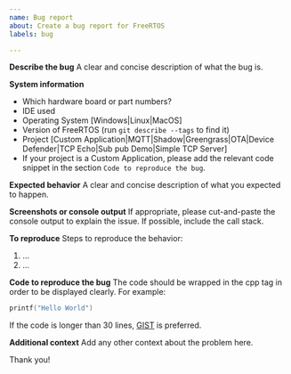 ```yaml
---
name: Bug report
about: Create a bug report for FreeRTOS
labels: bug

---
```


**Describe the bug**
A clear and concise description of what the bug is.

**System information**
- Which hardware board or part numbers?
- IDE used
- Operating System [Windows|Linux|MacOS]
- Version of FreeRTOS (run ``git describe --tags`` to find it)
- Project [Custom Application|MQTT|Shadow|Greengrass|OTA|Device Defender|TCP Echo|Sub pub Demo|Simple TCP Server]
- If your project is a Custom Application, please add the relevant code snippet in the section `Code to reproduce the bug`. 

**Expected behavior**
A clear and concise description of what you expected to happen.

**Screenshots or console output**
If appropriate, please cut-and-paste the console output to explain the issue. If possible, include the call stack. 

**To reproduce**
Steps to reproduce the behavior:

1. ...
2. ...

**Code to reproduce the bug**
The code should be wrapped in the cpp tag in order to be displayed clearly. For example:

```cpp
printf("Hello World")
```

If the code is longer than 30 lines, [GIST](https://gist.github.com) is preferred.

**Additional context**
Add any other context about the problem here.

Thank you!
